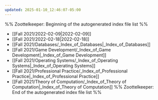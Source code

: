 ```yaml
---
updated: 2025-01-10_12:46:07-05:00
---
```

%% Zoottelkeeper: Beginning of the autogenerated index file list  %%
-  [[Fall 2021/2022-02-09|2022-02-09]]
-  [[Fall 2021/2022-02-18|2022-02-18]]
-  [[Fall 2021/Databases/_Index_of_Databases|_Index_of_Databases]]
-  [[Fall 2021/Game Development/_Index_of_Game Development|_Index_of_Game Development]]
-  [[Fall 2021/Operating Systems/_Index_of_Operating Systems|_Index_of_Operating Systems]]
-  [[Fall 2021/Professional Practice/_Index_of_Professional Practice|_Index_of_Professional Practice]]
-  [[Fall 2021/Theory of Computation/_Index_of_Theory of Computation|_Index_of_Theory of Computation]]
%% Zoottelkeeper: End of the autogenerated index file list  %%
